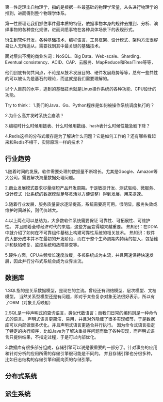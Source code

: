 

第一性定理出自物理学，指的是根据一些最基础的物理学常量，从头进行物理学的推到，进而得到整个物理学体系。

第一性原理让我们抓住事件最本质的特征，依据事物本身的规律去推到、分析、演绎事物的各种变化规律，进而洞悉事物在各种具体场景下的表现形式。

衍生到软件开发，各种基础技术、编程语言、工具框架、设计模式、架构方法很容易让人无所适从，需要找到其中最关键的基础技术。

面对层出不境的商业名词：NoSQL、Big Data、Web-scale、Sharding、Eventual consistency、ACID、CAP、云服务、MapReduce和RealTime等等，

他们到底有何共同点，不论是从技术发展目的、硬件发展趋势等等，总有一些共性的可以被认为是基石的理论，而这就是我们需要理解的。

以个人目前的水平，追到的基础技术就是Linux操作系统的各种功能、CPU设计的功能。

Try to think：
1.我们的Java、Go、Python程序是如何被操作系统调度执行的？

2.为什么高并发时系统会崩溃？

3.编程时什么时候用链表、什么时候用数组、hash表什么时候性能急剧下降？

4.Redis这样的分布式缓存是为了解决什么问题？它是如何工作的？还有哪些看起来和Redis不相干，实际原理一样的技术？

## 行业趋势
1.随着时间的发展，软件需要处理的数据量不断增长。尤其是Google、Amazon等大公司，需要解决海量数据处理问题。

2.商业发展模式要求尽量缩短产品开发周期。于是敏捷开发、测试驱动、微服务、设计模式（让系统的数据模型足够灵活以方便调整）得到发展，用来提速。

3.随着行业发展，服务质量要求逐渐提高，系统需要高可用。很明显。服务失效或维护时间越长，则代价越大。

4.以上两点可以总结为，大多数软件系统需要保证 可靠性、可拓展性、可维护性。 并且随着全球经济时代的来临，这些方面变得越来越重要。
热知识：在DDIA中就介绍了如何在不可靠组件基础上构建可靠性系统的相关技术。
热知识：软件的大部分成本并不在最初的开发阶段，而在于整个生命周期内持续的投入，包括维护和缺陷修复、监控系统和故障排查等。

5.硬件方面，CPU主频增长速度放缓，多核系统成为主流，并且网速保持快速发展，因此并行分布式系统会成为业界主流。

## 数据库
1.SQL指的是关系数据模型，是现在的主流。曾经还有网络模型、层次模型、文档模型。
当然关系型模型还是有问题，即对于某些复杂对象无法很好表示，所以有了ORM（对象关系映射）

2.SQL是一种声明式的查询语言，类似代数语言；而我们日常的编码则是一种命令式的语言。
声明式语言更简洁、易用，并且对外隐藏了很多实现细节，于是数据库可以内部做很多优化。并且声明式语言更适合并行执行。
因为命令式语言指定了特定的执行顺序，比如Java为了解决重排序问题而做了各种实现，而声明式语言只提供结果，不指定过程，于是可以内部优化。 


3.数据库有很多部分组成，存储引擎可以说是很重要的一部分了。针对事务的应用和针对分析的应用所需的存储引擎很可能是不同的。
并且存储引擎也分很多种，比如日志结构的存储引擎和面向页的存储引擎。

## 分布式系统


## 派生系统